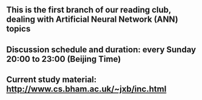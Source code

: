 ## This is the first branch of our reading club, dealing with Artificial Neural Network (ANN) topics

## Discussion schedule and duration: every Sunday 20:00 to 23:00 (Beijing Time)

## Current study material: http://www.cs.bham.ac.uk/~jxb/inc.html
